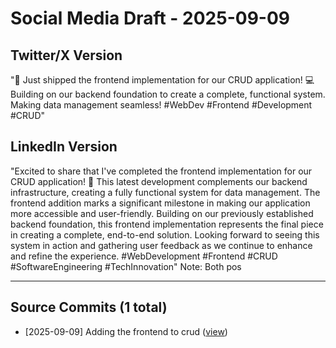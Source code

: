 # Social Media Draft - 2025-09-09

## Twitter/X Version
"🎉 Just shipped the frontend implementation for our CRUD application! 💻 Building on our backend foundation to create a complete, functional system. Making data management seamless! #WebDev #Frontend #Development #CRUD"

## LinkedIn Version
"Excited to share that I've completed the frontend implementation for our CRUD application! 🚀 This latest development complements our backend infrastructure, creating a fully functional system for data management. The frontend addition marks a significant milestone in making our application more accessible and user-friendly. Building on our previously established backend foundation, this frontend implementation represents the final piece in creating a complete, end-to-end solution. Looking forward to seeing this system in action and gathering user feedback as we continue to enhance and refine the experience. #WebDevelopment #Frontend #CRUD #SoftwareEngineering #TechInnovation" Note: Both pos

---

## Source Commits (1 total)
- [2025-09-09] Adding the frontend to crud ([view](https://github.com/Namra2511/test-crud-app/commit/6ca55116646a94ecfc4b8cf82de7dd78e4308dfc))

